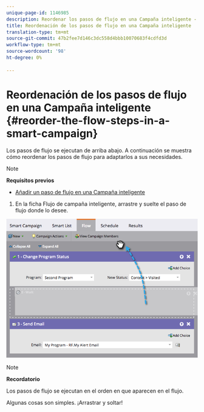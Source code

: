 ```yaml
---
unique-page-id: 1146985
description: Reordenar los pasos de flujo en una Campaña inteligente - Documentos de marketing - Documentación del producto
title: Reordenación de los pasos de flujo en una Campaña inteligente
translation-type: tm+mt
source-git-commit: 47b2fee7d146c3dc558d4bbb10070683f4cdfd3d
workflow-type: tm+mt
source-wordcount: '98'
ht-degree: 0%

---
```



# Reordenación de los pasos de flujo en una Campaña inteligente {#reorder-the-flow-steps-in-a-smart-campaign}

Los pasos de flujo se ejecutan de arriba abajo. A continuación se muestra cómo reordenar los pasos de flujo para adaptarlos a sus necesidades.

>[!NOTE]
>
>**Requisitos previos**
>
>* [Añadir un paso de flujo en una Campaña inteligente](../../../../../product-docs/core-marketo-concepts/smart-campaigns/flow-actions/add-a-flow-step-to-a-smart-campaign.md)

>



1. En la ficha Flujo de campaña inteligente, arrastre y suelte el paso de flujo donde lo desee.

![](assets/image2014-9-22-13-3a49-3a11.png)

>[!NOTE]
>
>**Recordatorio**
>
>Los pasos de flujo se ejecutan en el orden en que aparecen en el flujo.

Algunas cosas son simples. ¡Arrastrar y soltar!